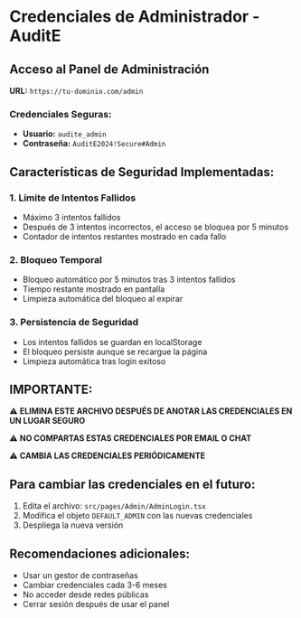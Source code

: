 # Credenciales de Administrador - AuditE

## Acceso al Panel de Administración

**URL:** `https://tu-dominio.com/admin`

### Credenciales Seguras:
- **Usuario:** `audite_admin`
- **Contraseña:** `AuditE2024!Secure#Admin`

## Características de Seguridad Implementadas:

### 1. **Límite de Intentos Fallidos**
- Máximo 3 intentos fallidos
- Después de 3 intentos incorrectos, el acceso se bloquea por 5 minutos
- Contador de intentos restantes mostrado en cada fallo

### 2. **Bloqueo Temporal**
- Bloqueo automático por 5 minutos tras 3 intentos fallidos
- Tiempo restante mostrado en pantalla
- Limpieza automática del bloqueo al expirar

### 3. **Persistencia de Seguridad**
- Los intentos fallidos se guardan en localStorage
- El bloqueo persiste aunque se recargue la página
- Limpieza automática tras login exitoso

## IMPORTANTE:

⚠️ **ELIMINA ESTE ARCHIVO DESPUÉS DE ANOTAR LAS CREDENCIALES EN UN LUGAR SEGURO**

⚠️ **NO COMPARTAS ESTAS CREDENCIALES POR EMAIL O CHAT**

⚠️ **CAMBIA LAS CREDENCIALES PERIÓDICAMENTE**

## Para cambiar las credenciales en el futuro:

1. Edita el archivo: `src/pages/Admin/AdminLogin.tsx`
2. Modifica el objeto `DEFAULT_ADMIN` con las nuevas credenciales
3. Despliega la nueva versión

## Recomendaciones adicionales:

- Usar un gestor de contraseñas
- Cambiar credenciales cada 3-6 meses
- No acceder desde redes públicas
- Cerrar sesión después de usar el panel 
